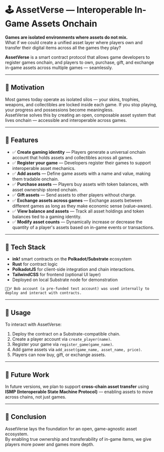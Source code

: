 
# 🕹️ AssetVerse — Interoperable In-Game Assets Onchain

**Games are isolated environments where assets do not mix.**  
What if we could create a unified asset layer where players own and transfer their digital items across all the games they play?

**AssetVerse** is a smart contract protocol that allows game developers to register games onchain, and players to own, purchase, gift, and exchange in-game assets across multiple games — seamlessly.

---

## 🚀 Motivation

Most games today operate as isolated silos — your skins, trophies, weapons, and collectibles are locked inside each game. If you stop playing, your progress and possessions become meaningless.  
AssetVerse solves this by creating an open, composable asset system that lives onchain — accessible and interoperable across games.

---

## 🧩 Features

- ✅ **Create gaming identity** — Players generate a universal onchain account that holds assets and collectibles across all games.
- ✅ **Register your game** — Developers register their games to support interoperable asset mechanics.
- ✅ **Add assets** — Define game assets with a name and value, making them tradable onchain.
- ✅ **Purchase assets** — Players buy assets with token balances, with asset ownership stored onchain.
- ✅ **Gift assets** — Send assets to other players without charge.
- ✅ **Exchange assets across games** — Exchange assets between different games as long as they make economic sense (value-aware).
- ✅ **View balance and assets** — Track all asset holdings and token balances tied to a gaming identity.
- ✅ **Modify asset counts** — Dynamically increase or decrease the quantity of a player's assets based on in-game events or transactions.
---

## 🔧 Tech Stack

- **ink!** smart contracts on the **Polkadot/Substrate** ecosystem  
- **Rust** for contract logic  
- **PolkadotJS** for client-side integration and chain interactions.
- **TailwindCSS** for frontend (optional UI layer)  
- Deployed on local Substrate node for demonstration

```
👷🏼‍♂️ Bob account (a pre-funded test account) was used internally to deploy and interact with contracts.  
```


---

## 🧪 Usage

To interact with AssetVerse:

1. Deploy the contract on a Substrate-compatible chain.
2. Create a player account via `create_player(name)`.
3. Register your game via `register_game(game_name)`.
4. Add game assets via `add_asset(game_name, asset_name, price)`.
5. Players can now buy, gift, or exchange assets.

---

## 📡 Future Work

In future versions, we plan to support **cross-chain asset transfer** using **ISMP (Interoperable State Machine Protocol)** — enabling assets to move across chains, not just games.

---

## 🏁 Conclusion

AssetVerse lays the foundation for an open, game-agnostic asset ecosystem.  
By enabling true ownership and transferability of in-game items, we give players more power and games more depth.
